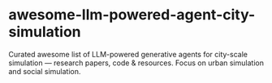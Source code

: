# awesome-llm-powered-agent-city-simulation
Curated awesome list of LLM-powered generative agents for city-scale simulation — research papers, code &amp; resources. Focus on urban simulation and social simulation.
